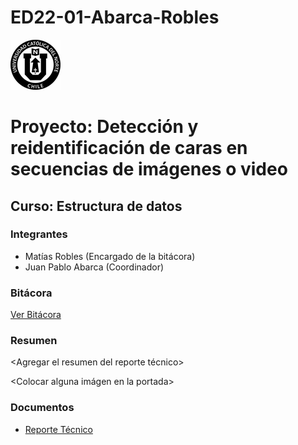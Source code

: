# ED22-01-Abarca-Robles

![UCN](Docs/images/60x60-ucn-negro.png)


# Proyecto: Detección y reidentificación de caras en secuencias de imágenes o video
## Curso: Estructura de datos

### Integrantes

* Matías Robles (Encargado de la bitácora)
* Juan Pablo Abarca (Coordinador)

### Bitácora

[Ver Bitácora](Docs/Bitácora.md)

### Resumen

<Agregar el resumen del reporte técnico>

<Colocar alguna imágen en la portada>

### Documentos

* [Reporte Técnico](Docs/README.md)



